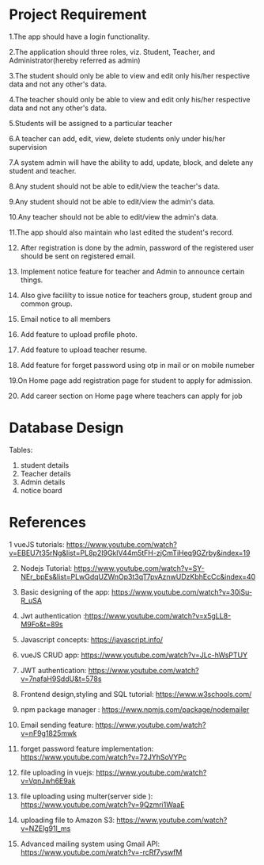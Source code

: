 # Project Requirement
 1.The app should have a login functionality.    

 2.The application should three roles, viz. Student, Teacher, and Administrator(hereby referred as admin)

 3.The student should only be able to view and edit only his/her respective data and not any other's data. 

 4.The teacher should only be able to view and edit only his/her respective data and not any other's data.

 5.Students will be assigned to a particular teacher

 6.A teacher can add, edit, view, delete students only under his/her supervision

 7.A system admin will have the ability to add, update, block, and delete any student and teacher.

 8.Any student should not be able to edit/view the teacher's data.

 9.Any student should not be able to edit/view the admin's data.

10.Any teacher should not be able to edit/view the admin's data.

11.The app should also maintain who last edited the student's record.

12. After registration is done by the admin, password of the registered user should be sent on registered email.

13. Implement notice feature for teacher and Admin to announce certain things.

14. Also give facililty to issue  notice for teachers group, student group and common group.

15. Email notice to all members 

16. Add feature to upload profile photo.

17. Add feature to upload teacher resume.

18. Add feature for forget password using otp in mail or on mobile numeber

19.On Home page add registration page for student to apply for admission.

20. Add career section on Home page where teachers can apply for job

# Database Design
Tables:
1. student details
2. Teacher details
3. Admin details
4. notice board

# References 
 1 vueJS tutorials:  https://www.youtube.com/watch?v=EBEU7t35rNg&list=PL8p2I9GklV44m5tFH-zjCmTiHeq9GZrby&index=19

2. Nodejs Tutorial: https://www.youtube.com/watch?v=SY-NEr_bpEs&list=PLwGdqUZWnOp3t3qT7pvAznwUDzKbhEcCc&index=40

3. Basic designing of the app: https://www.youtube.com/watch?v=30iSu-R_uSA

5. Jwt authentication :https://www.youtube.com/watch?v=x5gLL8-M9Fo&t=89s
6. Javascript concepts: https://javascript.info/
7. vueJS CRUD app: https://www.youtube.com/watch?v=JLc-hWsPTUY
8. JWT authentication: https://www.youtube.com/watch?v=7nafaH9SddU&t=578s
9. Frontend design,styling and SQL tutorial: https://www.w3schools.com/
10. npm package manager : https://www.npmjs.com/package/nodemailer
11. Email sending feature: https://www.youtube.com/watch?v=nF9g1825mwk
12. forget password feature implementation: https://www.youtube.com/watch?v=72JYhSoVYPc
13. file uploading in vuejs: https://www.youtube.com/watch?v=VqnJwh6E9ak
14. file uploading using multer(server side ): https://www.youtube.com/watch?v=9Qzmri1WaaE
15. uploading file to Amazon S3: https://www.youtube.com/watch?v=NZElg91l_ms
16. Advanced mailing system using Gmail API: https://www.youtube.com/watch?v=-rcRf7yswfM
